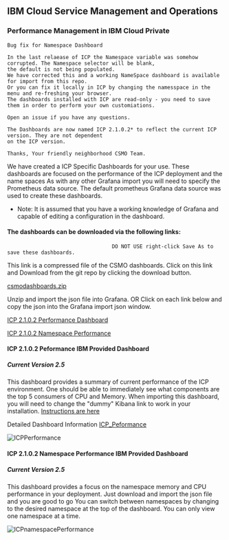 ## IBM Cloud Service Management and Operations
### Performance Management in IBM Cloud Private

 
```
Bug fix for Namespace Dashboard

In the last relaease of ICP the Namespace variable was somehow corrupted. The Namespace selector will be blank, 
the default is not being populated. 
We have corrected this and a working NameSpace dashboard is available for import from this repo.
Or you can fix it locally in ICP by changing the namesspace in the menu and re-freshing your browser. 
The dashboards installed with ICP are read-only - you need to save them in order to perform your own customiations.

Open an issue if you have any questions. 

The Dashboards are now named ICP 2.1.0.2* to reflect the current ICP version. They are not dependent 
on the ICP version. 

Thanks, Your friendly neighborhood CSMO Team. 
````

We have created a ICP Specific Dashboards for your use. These dashboards are focused on the performance of the ICP deployment and the name spaces
As with any other Grafana import you will need to specify the Prometheus data source. The default prometheus Grafana data source  was used to create these dashboards.

* Note: It is assumed that you have a working knowledge of Grafana and capable of editing a configuration in the dashboard.

#### The dashboards can be downloaded via the following links: 


                                      DO NOT USE right-click Save As to save these dashboards. 
         
This link is a compressed file of the CSMO dashboards. Click on this link and Download from the git repo by clicking the download button. 

[csmodashboards.zip](https://github.com/ibm-cloud-architecture/CSMO-ICP/blob/master/grafana/csmodashboards/csmodashboards.zip) 

Unzip and import the json file into Grafana. 
 OR 
Click on each link below and copy the json into the Grafana import json window. 
 
[ICP 2.1.0.2 Performance Dashboard](https://github.com/ibm-cloud-architecture/CSMO-ICP/blob/master/grafana/csmodashboards/ICP%202.1.0.2%20Performance%20IBM%20Provided%202.5-1522946498049.json)

[ICP 2.1.0.2 Namespace Performance](https://github.com/ibm-cloud-architecture/CSMO-ICP/blob/master/grafana/csmodashboards/ICP%202.1.0.2%20Namespaces%20Performance%202.5%20IBM%20Provided-1522946328109.json)

#### ICP 2.1.0.2 Peformance IBM Provided Dashboard
##### Current Version 2.5
This dashboard provides a summary of current performance of the ICP environment. One should be able to immediately see what components are the top 5 consumers of CPU and Memory.  When importing this dashboard, you will need to change the "dummy" Kibana link to work in your installation. [Instructions are here](https://github.com/ibm-cloud-architecture/CSMO-ICP/blob/master/grafana/Edit_Kibana_Link.md)

Detailed Dashboard Information [ICP_Peformance](ICP_Performance_Dashboard_Detail.md)

![ICPPerformance](images/ICPperf1.png)

####  ICP 2.1.0.2 Namespace Performance IBM Provided Dashboard
##### Current Version 2.5
This dashboard provides a focus on the namespace memory and CPU performance in your deployment. Just download and import the json file and you are good to go
You can switch between namespaces by changing to the desired namespace at the top of the dashboard. You can only view one namespace at a time.

![ICPnamespacePerformance](images/ICPnamspperf1.png)
